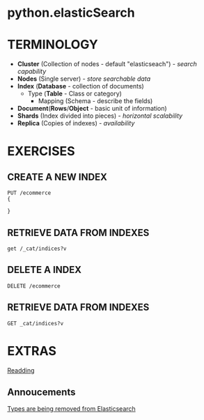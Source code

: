 # python.elasticSearch

# TERMINOLOGY
- **Cluster** (Collection of nodes - default "elasticseach") - _search capability_
- **Nodes** (Single server) - _store searchable data_
- **Index** (**Database** - collection of documents)
  - Type (**Table** - Class or category)
    - Mapping (Schema - describe the fields)
- **Document**(**Rows**/**Object** - basic unit of information)
- **Shards** (Index divided into pieces) - _horizontal scalability_
- **Replica** (Copies of indexes) - _availability_

# EXERCISES
## CREATE A NEW INDEX
```
PUT /ecommerce
{
  
}
```
## RETRIEVE DATA FROM INDEXES
```
get /_cat/indices?v
```
## DELETE A INDEX
```
DELETE /ecommerce
```
## RETRIEVE DATA FROM INDEXES
```
GET _cat/indices?v
```

# EXTRAS
[Readding](https://www.elastic.co/guide/en/kibana/current/connect-to-elasticsearch.html)

## Annoucements
[Types are being removed from Elasticsearch](https://www.udemy.com/elasticsearch-complete-guide/learn/v4/announcements?ids=882892)
